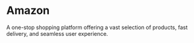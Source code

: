 # Amazon
A one-stop shopping platform offering a vast selection of products, fast delivery, and seamless user experience.

